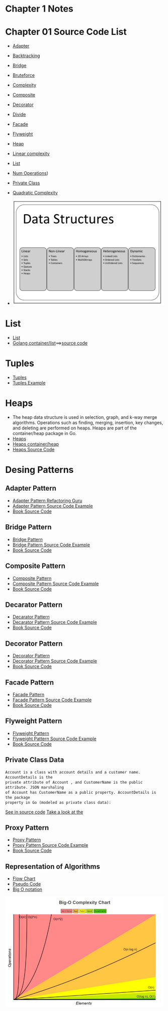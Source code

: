 # Chapter 1 Notes

# Chapter 01 Source Code List

* [Adapter](./adapter.go)
* [Backtracking](./backtracking.go)
* [Bridge](./bridge.go)
* [Bruteforce](./bruteforce.go)
* [Complexity](./complexity.go)
* [Composite](./composite.go)
* [Decorator](./decorator.go)
* [Divide](divede.go)
* [Facade](./facade.go)
* [Flyweight](./flyweight.go)
* [Heap](./heap.go)
* [Linear complexity](./linear_complexity.go)
* [List](./list.go)
* [Num Operations](./num_operations.go))
* [Private Class](./privateclass.go)
* [Quadratic Complexity](./quadratic_complexity.go) 

* ![Datastructures](./img/1.png)

# List

* [List](./list.go)
* [Golang container/list](https://pkg.go.dev/container/list)==>[source code](https://cs.opensource.google/go/go/+/refs/tags/go1.18.4:src/container/list/list.go)

# Tuples

* [Tuples](./tuples.go)
* [Tuples Example](https://codesource.io/how-to-use-tuple-in-golang/)
  
# Heaps

* The heap data structure is used in selection, graph, and k-way merge algorithms. Operations such as finding,
merging, insertion, key changes, and deleting are performed on heaps. Heaps are part of
the container/heap package in Go. 
* [Heaps](./heap.go)
* [Heaps container/heap](https://pkg.go.dev/container/heap)
* [Heaps Source Code](https://github.com/cs.opensource.google/go/go/+/refs/tags/go1.18.4:src/container/heap/heap.go;drc=2580d0e08d5e9f979b943758d3c49877fb2324cb;l=32)


# Desing Patterns

## Adapter Pattern

* [Adapter Pattern Refactoring Guru](https://refactoring.guru/design-patterns/adapter)
* [Adapter Pattern Source Code Example](https://refactoring.guru/design-patterns/adapter/go/example)
* [Book Source Code](./adapter.go)

## Bridge Pattern

* [Bridge Pattern](https://refactoring.guru/design-patterns/bridge)
* [Bridge Pattern Source Code Example](https://refactoring.guru/design-patterns/bridge/go/example)
* [Book Source Code](./bridge.go)

## Composite Pattern

* [Composite Pattern](https://refactoring.guru/design-patterns/composite)
* [Composite Pattern Source Code Example](https://refactoring.guru/design-patterns/composite/go/example)
* [Book Source Code](./composite.go)

## Decarator Pattern

* [Decarator Pattern](https://refactoring.guru/design-patterns/decorator)
* [Decarator Pattern Source Code Example](https://refactoring.guru/design-patterns/decorator/go/example)
* [Book Source Code](./decorator.go)

## Decorator Pattern

* [Decorator Pattern](https://refactoring.guru/design-patterns/decorator)
* [Decorator Pattern Source Code Example](https://refactoring.guru/design-patterns/decorator/go/example)
* [Book Source Code](./decorator.go)


## Facade Pattern

* [Facade Pattern](https://refactoring.guru/design-patterns/facade)
* [Facade Pattern Source Code Example](https://refactoring.guru/design-patterns/facade/go/example)
* [Book Source Code](./facade.go)

## Flyweight Pattern

* [Flyweight Pattern](https://refactoring.guru/design-patterns/)
* [Flyweight Pattern Source Code Example](https://refactoring.guru/design-patterns/flyweight/go/example)
* [Book Source Code](./flyweight.go)

## Private Class Data

```
Account is a class with account details and a customer name. AccountDetails is the
private attribute of Account , and CustomerName is the public attribute. JSON marshaling
of Account has CustomerName as a public property. AccountDetails is the package
property in Go (modeled as private class data):
``` 
[See in source code](./privatDataeclass.go)
[Take a look at the](https://stackoverflow.com/a/69098785/6946237)

## Proxy Pattern

* [Proxy Pattern](https://refactoring.guru/design-patterns/proxy)
* [Proxy Pattern Source Code Example](https://refactoring.guru/design-patterns/proxy/go/example)
* [Book Source Code](./proxy.go)

## Representation of Algorithms

* [Flow Chart](https://en.wikipedia.org/wiki/Flowchart)
* [Pseudo Code](https://en.wikipedia.org/wiki/Pseudocode)
* [Big O notation](https://www.youtube.com/watch?v=v4cd1O4zkGw)

![Big O Notation](./img/bigo.jpeg)

